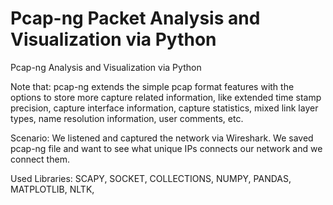 # Pcap-ng Packet Analysis and Visualization via Python
Pcap-ng Analysis and Visualization via Python

Note that:
pcap-ng extends the simple pcap format features with the options to store more capture related information, like extended time stamp precision, capture interface information, capture statistics, mixed link layer types, name resolution information, user comments, etc.

Scenario:
We listened and captured the network via Wireshark.
We saved pcap-ng file and want to see what unique IPs connects our network and we connect them.

Used Libraries: SCAPY, SOCKET, COLLECTIONS, NUMPY, PANDAS, MATPLOTLIB, NLTK, 
